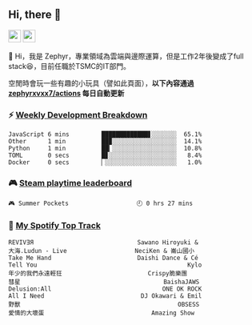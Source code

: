 <!--
**zephyrxvxx7/zephyrxvxx7** is a ✨ _special_ ✨ repository because its `README.md` (this file) appears on your GitHub profile.

Here are some ideas to get you started:

- 🔭 I’m currently working on ...
- 🌱 I’m currently learning ...
- 👯 I’m looking to collaborate on ...
- 🤔 I’m looking for help with ...
- 💬 Ask me about ...
- 📫 How to reach me: ...
- 😄 Pronouns: ...
- ⚡ Fun fact: ...
-->

## Hi, there 👋

<a href="https://www.instagram.com/zephyrxvxx7/"><img src="https://img.shields.io/badge/instagram-3f729b?&style=for-the-badge&logo=instagram&logoColor=white" height=25></a>
<a href="https://zephyrxvxx7.me/"><img src="https://img.shields.io/badge/blog-gray?&style=for-the-badge&logo=hexo&logoColor=white" height=25></a>

👋 Hi，我是 Zephyr，專業領域為雲端與邊際運算，但是工作2年後變成了full stack😆，目前任職於TSMC的IT部門。

空閒時會玩一些有趣的小玩具（譬如此頁面），**以下內容通過 [zephyrxvxx7/actions](https://github.com/zephyrxvxx7/zephyrxvxx7/actions) 每日自動更新**

### ⚡ [Weekly Development Breakdown](https://gist.github.com/zephyrxvxx7/ee1787313f0772b51494d051b5edde7f)

<!-- code_time start -->

```text
JavaScript 6 mins         █████████████▋░░░░░░░  65.1%
Other      1 min          ██▉░░░░░░░░░░░░░░░░░░  14.1%
Python     1 min          ██▎░░░░░░░░░░░░░░░░░░  10.8%
TOML       0 secs         █▊░░░░░░░░░░░░░░░░░░░   8.4%
Docker     0 secs         ▏░░░░░░░░░░░░░░░░░░░░   1.0%
```

<!-- code_time end -->

### 🎮 [Steam playtime leaderboard](https://gist.github.com/zephyrxvxx7/f77b8978877f959b69d84723c43a4a64)

<!-- steam_time start -->

```text
🎮 Summer Pockets                   🕘 0 hrs 27 mins
```

<!-- steam_time end -->

### 🎵 [My Spotify Top Track](https://gist.github.com/zephyrxvxx7/fe159fde5ec9ebea27e03dd63a71e78f)

<!-- spotify_track start -->

```text
REVIVƎЯ                             Sawano Hiroyuki &
大海.Ludun - Live                   NeciKen & 崙山國小
Take Me Hand                        Daishi Dance & Cé
Tell You                                          Kylo
年少的我們永遠輕狂                        Crispy脆樂團
彗星                                        BaishaJAWS
Delusion:All                               ONE OK ROCK
All I Need                           DJ Okawari & Emil
野獸                                            OBSESS
愛情的大壞蛋                              Amazing Show
```

<!-- spotify_track end -->
